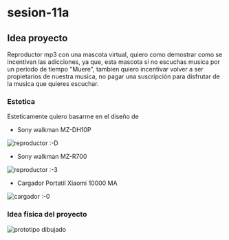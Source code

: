 # sesion-11a

## Idea proyecto

Reproductor mp3 con una mascota virtual, quiero como demostrar como se incentivan las adicciones, ya que, esta mascota si no escuchas musica por un periodo de tiempo "Muere", tambien quiero incentivar volver a ser propietarios de nuestra musica, no pagar una suscripción para disfrutar de la musica que quieres escuchar. 

### Estetica

Esteticamente quiero basarme en el diseño de 
- Sony walkman MZ-DH10P

![reproductor :-D](/imagenes/walmanMZ-DH10P.jpg)

- Sony walkman MZ-R700

![reproductor :-3](/imagenes/Walkman-MZ-R700.jpg)

- Cargador Portatil Xiaomi 10000 MA

![cargador :-0](/imagenes/xiaomi-MI-10000mah.jpg)

### Idea física del proyecto

![prototipo dibujado](/imagenes/boceto-MP3.jpg)

